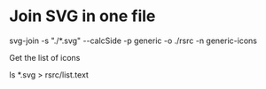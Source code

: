 # Join SVG in one file

svg-join -s "./*.svg" --calcSide -p generic -o ./rsrc -n generic-icons

Get the list of icons

ls *.svg > rsrc/list.text
